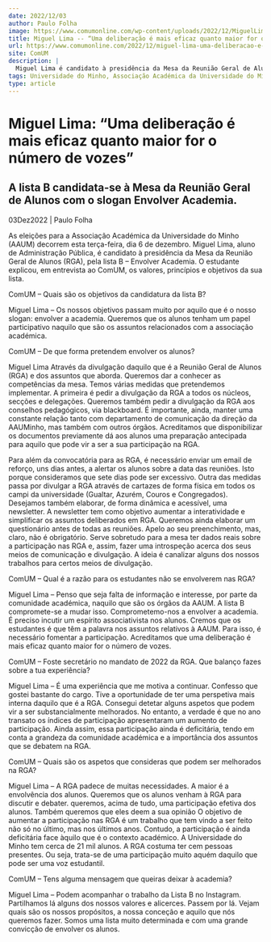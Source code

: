 ```yaml
---
date: 2022/12/03
author: Paulo Folha
image: https://www.comumonline.com/wp-content/uploads/2022/12/MiguelLima-1500x1000.jpg
title: Miguel Lima -- “Uma deliberação é mais eficaz quanto maior for o número de vozes”
url: https://www.comumonline.com/2022/12/miguel-lima-uma-deliberacao-e-mais-eficaz-quanto-maior-for-o-numero-de-vozes/
site: ComUM
description: |
  Miguel Lima é candidato à presidência da Mesa da Reunião Geral de Alunos, pela lista B. As eleições da AAUM ocorrem na próxima terça-feira.
tags: Universidade do Minho, Associação Académica da Universidade do Minho (AAUM), Mesa da Reunião Geral de Alunos, Miguel Lima, Eleições AAUM 2022, Envolver Academia
type: article
---
```



# Miguel Lima: “Uma deliberação é mais eficaz quanto maior for o número de vozes”

## A lista B candidata-se à Mesa da Reunião Geral de Alunos com o slogan Envolver Academia.

03Dez2022 | Paulo Folha

As eleições para a Associação Académica da Universidade do Minho (AAUM) decorrem esta terça-feira, dia 6 de dezembro. Miguel Lima, aluno de Administração Pública, é candidato à presidência da Mesa da Reunião Geral de Alunos (RGA), pela lista B – Envolver Academia. O estudante explicou, em entrevista ao ComUM, os valores, princípios e objetivos da sua lista.

ComUM – Quais são os objetivos da candidatura da lista B?

Miguel Lima – Os nossos objetivos passam muito por aquilo que é o nosso slogan: envolver a academia. Queremos que os alunos tenham um papel participativo naquilo que são os assuntos relacionados com a associação académica.

ComUM – De que forma pretendem envolver os alunos?

Miguel Lima Através da divulgação daquilo que é a Reunião Geral de Alunos (RGA) e dos assuntos que aborda. Queremos dar a conhecer as competências da mesa. Temos várias medidas que pretendemos implementar. A primeira é pedir a divulgação da RGA a todos os núcleos, secções e delegações. Queremos também pedir a divulgação da RGA aos conselhos pedagógicos, via blackboard. É importante, ainda, manter uma constante relação tanto com departamento de comunicação da direção da AAUMinho, mas também com outros órgãos. Acreditamos que disponibilizar os documentos previamente dá aos alunos uma preparação antecipada para aquilo que pode vir a ser a sua participação na RGA.

Para além da convocatória para as RGA, é necessário enviar um email de reforço, uns dias antes, a alertar os alunos sobre a data das reuniões. Isto porque consideramos que sete dias pode ser excessivo. Outra das medidas passa por divulgar a RGA através de cartazes de forma física em todos os campi da universidade (Gualtar, Azurém, Couros e Congregados). Desejamos também elaborar, de forma dinâmica e acessível, uma newsletter. A newsletter tem como objetivo aumentar a interatividade e simplificar os assuntos deliberados em RGA. Queremos ainda elaborar um questionário antes de todas as reuniões. Apelo ao seu preenchimento, mas, claro, não é obrigatório. Serve sobretudo para a mesa ter dados reais sobre a participação nas RGA e, assim, fazer uma introspeção acerca dos seus meios de comunicação e divulgação. A ideia é canalizar alguns dos nossos trabalhos para certos meios de divulgação.

ComUM – Qual é a razão para os estudantes não se envolverem nas RGA?

Miguel Lima – Penso que seja falta de informação e interesse, por parte da comunidade académica, naquilo que são os órgãos da AAUM. A lista B compromete-se a mudar isso. Comprometemo-nos a envolver a academia. É preciso incutir um espírito associativista nos alunos. Cremos que os estudantes é que têm a palavra nos assuntos relativos à AAUM. Para isso, é necessário fomentar a participação. Acreditamos que uma deliberação é mais eficaz quanto maior for o número de vozes.

ComUM – Foste secretário no mandato de 2022 da RGA. Que balanço fazes sobre a tua experiência?

Miguel Lima – É uma experiência que me motiva a continuar. Confesso que gostei bastante do cargo. Tive a oportunidade de ter uma perspetiva mais interna daquilo que é a RGA. Consegui detetar alguns aspetos que podem vir a ser substancialmente melhorados. No entanto, a verdade é que no ano transato os índices de participação apresentaram um aumento de participação. Ainda assim, essa participação ainda é deficitária, tendo em conta a grandeza da comunidade académica e a importância dos assuntos que se debatem na RGA.

ComUM – Quais são os aspetos que consideras que podem ser melhorados na RGA?

Miguel Lima – A RGA padece de muitas necessidades. A maior é a envolvência dos alunos. Queremos que os alunos venham à RGA para discutir e debater. queremos, acima de tudo, uma participação efetiva dos alunos. Também queremos que eles deem a sua opinião O objetivo de aumentar a participação nas RGA é um trabalho que tem vindo a ser feito não só no último, mas nos últimos anos. Contudo, a participação é ainda deficitária face àquilo que é o contexto académico. A Universidade do Minho tem cerca de 21 mil alunos. A RGA costuma ter cem pessoas presentes. Ou seja, trata-se de uma participação muito aquém daquilo que pode ser uma voz estudantil.

ComUM – Tens alguma mensagem que queiras deixar à academia?

Miguel Lima – Podem acompanhar o trabalho da Lista B no Instagram. Partilhamos lá alguns dos nossos valores e alicerces. Passem por lá. Vejam quais são os nossos propósitos, a nossa conceção e aquilo que nós queremos fazer. Somos uma lista muito determinada e com uma grande convicção de envolver os alunos.
